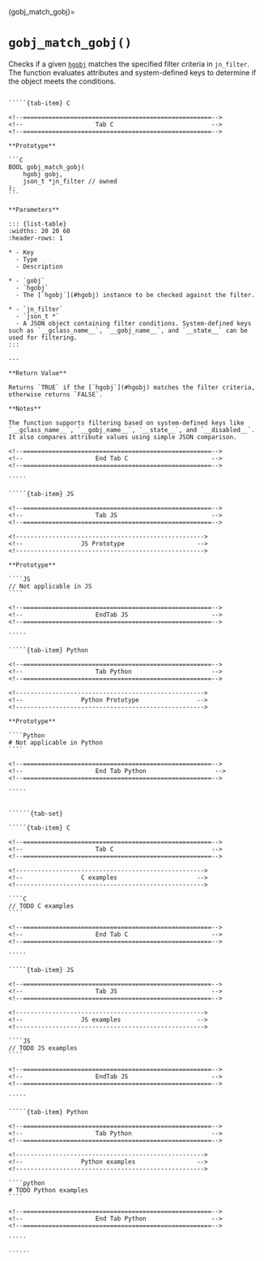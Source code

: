 <!-- ============================================================== -->
(gobj_match_gobj)=
# `gobj_match_gobj()`
<!-- ============================================================== -->

Checks if a given [`hgobj`](#hgobj) matches the specified filter criteria in `jn_filter`. The function evaluates attributes and system-defined keys to determine if the object meets the conditions.

<!------------------------------------------------------------>
<!--                    Prototypes                          -->
<!------------------------------------------------------------>

``````{tab-set}

`````{tab-item} C

<!--====================================================-->
<!--                    Tab C                           -->
<!--====================================================-->

**Prototype**

```C
BOOL gobj_match_gobj(
    hgobj gobj,
    json_t *jn_filter // owned
);
```

**Parameters**

::: {list-table}
:widths: 20 20 60
:header-rows: 1

* - Key
  - Type
  - Description

* - `gobj`
  - `hgobj`
  - The [`hgobj`](#hgobj) instance to be checked against the filter.

* - `jn_filter`
  - `json_t *`
  - A JSON object containing filter conditions. System-defined keys such as `__gclass_name__`, `__gobj_name__`, and `__state__` can be used for filtering.
:::

---

**Return Value**

Returns `TRUE` if the [`hgobj`](#hgobj) matches the filter criteria, otherwise returns `FALSE`.

**Notes**

The function supports filtering based on system-defined keys like `__gclass_name__`, `__gobj_name__`, `__state__`, and `__disabled__`. It also compares attribute values using simple JSON comparison.

<!--====================================================-->
<!--                    End Tab C                       -->
<!--====================================================-->

`````

`````{tab-item} JS

<!--====================================================-->
<!--                    Tab JS                          -->
<!--====================================================-->

<!---------------------------------------------------->
<!--                JS Prototype                    -->
<!---------------------------------------------------->

**Prototype**

````JS
// Not applicable in JS
````

<!--====================================================-->
<!--                    EndTab JS                       -->
<!--====================================================-->

`````

`````{tab-item} Python

<!--====================================================-->
<!--                    Tab Python                      -->
<!--====================================================-->

<!---------------------------------------------------->
<!--                Python Prototype                -->
<!---------------------------------------------------->

**Prototype**

````Python
# Not applicable in Python
````

<!--====================================================-->
<!--                    End Tab Python                   -->
<!--====================================================-->

`````

``````

<!------------------------------------------------------------>
<!--                    Examples                            -->
<!------------------------------------------------------------>

```````{dropdown} Examples

``````{tab-set}

`````{tab-item} C

<!--====================================================-->
<!--                    Tab C                           -->
<!--====================================================-->

<!---------------------------------------------------->
<!--                C examples                      -->
<!---------------------------------------------------->

````C
// TODO C examples
````

<!--====================================================-->
<!--                    End Tab C                       -->
<!--====================================================-->

`````

`````{tab-item} JS

<!--====================================================-->
<!--                    Tab JS                          -->
<!--====================================================-->

<!---------------------------------------------------->
<!--                JS examples                     -->
<!---------------------------------------------------->

````JS
// TODO JS examples
````

<!--====================================================-->
<!--                    EndTab JS                       -->
<!--====================================================-->

`````

`````{tab-item} Python

<!--====================================================-->
<!--                    Tab Python                      -->
<!--====================================================-->

<!---------------------------------------------------->
<!--                Python examples                 -->
<!---------------------------------------------------->

````python
# TODO Python examples
````

<!--====================================================-->
<!--                    End Tab Python                  -->
<!--====================================================-->

`````

``````

```````
